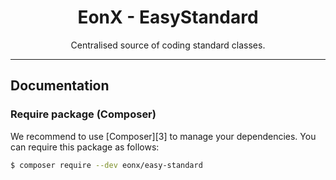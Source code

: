 <div align="center">
    <h1>EonX - EasyStandard</h1>
    <p>Centralised source of coding standard classes.</p>
</div>

---

## Documentation

### Require package (Composer)

We recommend to use [Composer][3] to manage your dependencies. You can require this package as follows:

```bash
$ composer require --dev eonx/easy-standard
```

[1]: https://getcomposer.org/
